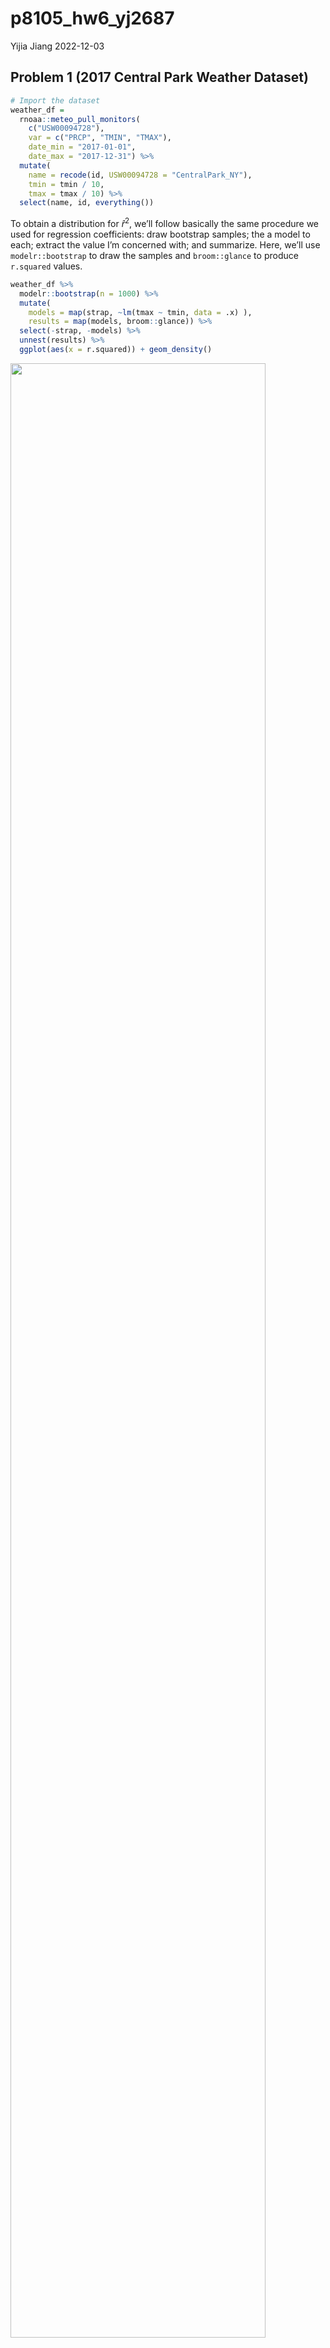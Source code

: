 p8105_hw6_yj2687
================
Yijia Jiang
2022-12-03

## Problem 1 (2017 Central Park Weather Dataset)

``` r
# Import the dataset
weather_df = 
  rnoaa::meteo_pull_monitors(
    c("USW00094728"),
    var = c("PRCP", "TMIN", "TMAX"), 
    date_min = "2017-01-01",
    date_max = "2017-12-31") %>%
  mutate(
    name = recode(id, USW00094728 = "CentralPark_NY"),
    tmin = tmin / 10,
    tmax = tmax / 10) %>%
  select(name, id, everything())
```

To obtain a distribution for $\hat{r}^2$, we’ll follow basically the
same procedure we used for regression coefficients: draw bootstrap
samples; the a model to each; extract the value I’m concerned with; and
summarize. Here, we’ll use `modelr::bootstrap` to draw the samples and
`broom::glance` to produce `r.squared` values.

``` r
weather_df %>% 
  modelr::bootstrap(n = 1000) %>% 
  mutate(
    models = map(strap, ~lm(tmax ~ tmin, data = .x) ),
    results = map(models, broom::glance)) %>% 
  select(-strap, -models) %>% 
  unnest(results) %>% 
  ggplot(aes(x = r.squared)) + geom_density()
```

<img src="p8105_hw6_yj2687_files/figure-gfm/unnamed-chunk-2-1.png" width="90%" />

The $\hat{r}^2$ value is high, and the upper bound at 1 may be a cause
for the generally skewed shape of the distribution. If we wanted to
construct a confidence interval for $r^2$, we could take the 2.5% and
97.5% quantiles of the estimates across bootstrap samples. However,
because the shape isn’t symmetric, using the mean +/- 1.96 times the
standard error probably wouldn’t work well.

We can produce a distribution for $\log(\beta_0 * \beta1)$ using a
similar approach, with a bit more wrangling before we make our plot.

``` r
weather_df %>% 
  modelr::bootstrap(n = 1000) %>% 
  mutate(
    models = map(strap, ~lm(tmax ~ tmin, data = .x) ),
    results = map(models, broom::tidy)) %>% 
  select(-strap, -models) %>% 
  unnest(results) %>% 
  select(id = `.id`, term, estimate) %>% 
  pivot_wider(
    names_from = term, 
    values_from = estimate) %>% 
  rename(beta0 = `(Intercept)`, beta1 = tmin) %>% 
  mutate(log_b0b1 = log(beta0 * beta1)) %>% 
  ggplot(aes(x = log_b0b1)) + geom_density()
```

<img src="p8105_hw6_yj2687_files/figure-gfm/unnamed-chunk-3-1.png" width="90%" />

As with $r^2$, this distribution is somewhat skewed and has some
outliers.

The point of this is not to say you should always use the bootstrap –
it’s possible to establish “large sample” distributions for strange
parameters / values / summaries in a lot of cases, and those are great
to have. But it is helpful to know that there’s a way to do inference
even in tough cases.

 

## Problem 2 (Homicide Dataset)

``` r
# Import the dataset
homicide_raw <- read_csv(url("https://raw.githubusercontent.com/washingtonpost/data-homicides/master/homicide-data.csv"))

# Clean dataset
# Create variables city_state, resolved;
# Omit cities without victim race reports and error city;
# Limit victim_race to white or black
homicide_df = homicide_raw %>% 
  janitor::clean_names() %>%
  mutate(reported_date = as.Date(as.character(reported_date), format = "%Y%m%d"),
         victim_age = as.numeric(victim_age),
         victim_race = fct_relevel(victim_race, "White"),
         city_state = str_c(city, state, sep = ", "),
         resolved = case_when(
           disposition == "Closed without arrest" ~ 0,
           disposition == "Open/No arrest" ~ 0,
           disposition == "Closed by arrest" ~ 1)) %>% 
  relocate(city_state) %>% 
  filter(!city_state %in% c("Dallas, TX","Phoenix, AZ","Kansas City, MO","Tulsa, AL"),
         victim_race %in% c("White","Black"))
```

``` r
#  For the city of Baltimore, MD, fit a logistic regression with resolved vs unresolved as the outcome and victim age, sex and race as predictors.
baltimore_logistic = homicide_df %>%
    filter(city_state == "Baltimore, MD") %>% 
    glm(resolved ~ victim_age + victim_race + victim_sex, data = ., family = binomial(link = "logit")) 

# Obtain the estimate and CI of the adjusted odds ratio for solving homicides comparing male victims to female victims keeping all other variables fixed.
baltimore_logistic %>% 
  broom::tidy(conf.int = T) %>% 
  mutate(OR = exp(estimate),
         CI_lower = exp(exp(conf.low)),
         CI_upper = exp(exp(conf.high)),
         p_val = rstatix::p_format(p.value, digits = 4)) %>% 
  select(term, OR, CI_lower,CI_upper, p_val) %>% 
  mutate(term = str_replace(term, "victim_age", "Victim age"),
         term = str_replace(term, "victim_race", "Victim Race: "),
         term = str_replace(term, "victim_sex", "Victim Sex: ")) %>% 
  knitr::kable(digits = 3, align = "lccc", 
               col.names = c("Term", "Estimated adjusted OR", "CI lower bound", "CI upper bound", "p-value"))
```

| Term               | Estimated adjusted OR | CI lower bound | CI upper bound | p-value  |
|:-------------------|:---------------------:|:--------------:|:--------------:|:---------|
| (Intercept)        |         3.164         |     7.372      |    157.182     | \<0.0001 |
| Victim age         |         0.993         |     2.683      |     2.718      | 0.04296  |
| Victim Race: Black |         0.431         |     1.357      |     1.833      | \<0.0001 |
| Victim Sex: Male   |         0.426         |     1.383      |     1.746      | \<0.0001 |

-   For the city of Baltimore, MD, controlling for all other variables,
    the homicides whose victim is male are significantly less like to be
    resolved than those whose victim is female.

``` r
# For all the cities, extract the adjusted odds ratio (and CI) for solving homicides comparing male victims to female victims
allcities_logistic = homicide_df %>% 
  nest(data = -city_state) %>% 
  mutate(
    models = map(data, ~glm(resolved ~ victim_age + victim_race + victim_sex, data = ., family = binomial(link = "logit"))),
    results = map(models, ~broom::tidy(.x, conf.int = T))) %>% 
  select(city_state, results) %>% 
  unnest(results) %>% 
  mutate(
    OR = exp(estimate),
    CI_lower = exp(conf.low),
    CI_upper = exp(conf.high),
    p_val = rstatix::p_format(p.value, digits = 2)
  ) %>% 
  filter(term == "victim_sexMale") %>% 
  select(city_state, OR, CI_lower,CI_upper, p_val) 

allcities_logistic %>% 
  knitr::kable(digits = 3, align = "llccc", col.names = c("City", "Estimated adjusted OR", "CI lower bound", "CI upper bound", "p-value"))
```

| City               | Estimated adjusted OR | CI lower bound | CI upper bound | p-value  |
|:-------------------|:----------------------|:--------------:|:--------------:|:--------:|
| Albuquerque, NM    | 1.767                 |     0.825      |     3.762      |  0.1393  |
| Atlanta, GA        | 1.000                 |     0.680      |     1.458      | 0.99968  |
| Baltimore, MD      | 0.426                 |     0.324      |     0.558      | \<0.0001 |
| Baton Rouge, LA    | 0.381                 |     0.204      |     0.684      | 0.00165  |
| Birmingham, AL     | 0.870                 |     0.571      |     1.314      | 0.51115  |
| Boston, MA         | 0.674                 |     0.353      |     1.277      |  0.2257  |
| Buffalo, NY        | 0.521                 |     0.288      |     0.936      | 0.02895  |
| Charlotte, NC      | 0.884                 |     0.551      |     1.391      | 0.60041  |
| Chicago, IL        | 0.410                 |     0.336      |     0.501      | \<0.0001 |
| Cincinnati, OH     | 0.400                 |     0.231      |     0.667      | 0.00065  |
| Columbus, OH       | 0.532                 |     0.377      |     0.748      |  0.0003  |
| Denver, CO         | 0.479                 |     0.233      |     0.962      |  0.0411  |
| Detroit, MI        | 0.582                 |     0.462      |     0.734      | \<0.0001 |
| Durham, NC         | 0.812                 |     0.382      |     1.658      | 0.57611  |
| Fort Worth, TX     | 0.669                 |     0.394      |     1.121      | 0.13117  |
| Fresno, CA         | 1.335                 |     0.567      |     3.048      | 0.49638  |
| Houston, TX        | 0.711                 |     0.557      |     0.906      | 0.00593  |
| Indianapolis, IN   | 0.919                 |     0.678      |     1.241      | 0.58189  |
| Jacksonville, FL   | 0.720                 |     0.536      |     0.965      | 0.02832  |
| Las Vegas, NV      | 0.837                 |     0.606      |     1.151      | 0.27761  |
| Long Beach, CA     | 0.410                 |     0.143      |     1.024      | 0.07176  |
| Los Angeles, CA    | 0.662                 |     0.457      |     0.954      | 0.02793  |
| Louisville, KY     | 0.491                 |     0.301      |     0.784      | 0.00337  |
| Memphis, TN        | 0.723                 |     0.526      |     0.984      | 0.04205  |
| Miami, FL          | 0.515                 |     0.304      |     0.873      | 0.01348  |
| Milwaukee, wI      | 0.727                 |     0.495      |     1.054      | 0.09767  |
| Minneapolis, MN    | 0.947                 |     0.476      |     1.881      | 0.87573  |
| Nashville, TN      | 1.034                 |     0.681      |     1.556      | 0.87289  |
| New Orleans, LA    | 0.585                 |     0.422      |     0.812      | 0.00131  |
| New York, NY       | 0.262                 |     0.133      |     0.485      | \<0.0001 |
| Oakland, CA        | 0.563                 |     0.364      |     0.867      | 0.00937  |
| Oklahoma City, OK  | 0.974                 |     0.623      |     1.520      | 0.90794  |
| Omaha, NE          | 0.382                 |     0.199      |     0.711      | 0.00295  |
| Philadelphia, PA   | 0.496                 |     0.376      |     0.650      | \<0.0001 |
| Pittsburgh, PA     | 0.431                 |     0.263      |     0.696      | 0.00067  |
| Richmond, VA       | 1.006                 |     0.483      |     1.994      | 0.98658  |
| San Antonio, TX    | 0.705                 |     0.393      |     1.238      | 0.23034  |
| Sacramento, CA     | 0.669                 |     0.326      |     1.314      | 0.25481  |
| Savannah, GA       | 0.867                 |     0.419      |     1.780      | 0.69735  |
| San Bernardino, CA | 0.500                 |     0.166      |     1.462      | 0.20567  |
| San Diego, CA      | 0.413                 |     0.191      |     0.830      | 0.01722  |
| San Francisco, CA  | 0.608                 |     0.312      |     1.155      | 0.13362  |
| St. Louis, MO      | 0.703                 |     0.530      |     0.932      | 0.01439  |
| Stockton, CA       | 1.352                 |     0.626      |     2.994      | 0.44745  |
| Tampa, FL          | 0.808                 |     0.340      |     1.860      | 0.61939  |
| Tulsa, OK          | 0.976                 |     0.609      |     1.544      | 0.91746  |
| Washington, DC     | 0.690                 |     0.465      |     1.012      | 0.06081  |

``` r
# Create a plot showing the estimated ORs and CIs for each city
allcities_logistic %>% 
  mutate(city_state = fct_reorder(city_state, OR)) %>%
  ggplot(aes(x = city_state, y = OR)) +
  geom_point() +
  geom_errorbar(aes(ymin = CI_lower, ymax = CI_upper)) +
  theme(axis.text.x = element_text(angle = 90, vjust = 0.5, hjust = 1)) +
  labs(x = "City", y = "Estimated OR with CI",
       title = "Odds Ratio for Solving Homicides Comparing Male to Female Victims")
```

<img src="p8105_hw6_yj2687_files/figure-gfm/unnamed-chunk-7-1.png" width="90%" />

-    

## Problem 3 (Child’s birthweight Dataset)

``` r
# Import the dataset
birthweight_raw <- read_csv("./p8105_hw6_data/birthweight.csv")

# Tidy the dataset
birthweight_df = birthweight_raw %>% 
  janitor::clean_names() %>%
  mutate(across(.cols = c(babysex, malform, frace, mrace), as.factor))

# Check for NA
map(birthweight_df, ~sum(is.na(.)))
```

    ## $babysex
    ## [1] 0
    ## 
    ## $bhead
    ## [1] 0
    ## 
    ## $blength
    ## [1] 0
    ## 
    ## $bwt
    ## [1] 0
    ## 
    ## $delwt
    ## [1] 0
    ## 
    ## $fincome
    ## [1] 0
    ## 
    ## $frace
    ## [1] 0
    ## 
    ## $gaweeks
    ## [1] 0
    ## 
    ## $malform
    ## [1] 0
    ## 
    ## $menarche
    ## [1] 0
    ## 
    ## $mheight
    ## [1] 0
    ## 
    ## $momage
    ## [1] 0
    ## 
    ## $mrace
    ## [1] 0
    ## 
    ## $parity
    ## [1] 0
    ## 
    ## $pnumlbw
    ## [1] 0
    ## 
    ## $pnumsga
    ## [1] 0
    ## 
    ## $ppbmi
    ## [1] 0
    ## 
    ## $ppwt
    ## [1] 0
    ## 
    ## $smoken
    ## [1] 0
    ## 
    ## $wtgain
    ## [1] 0

``` r
# Dataset summary
skimr::skim(birthweight_df)
```

|                                                  |                |
|:-------------------------------------------------|:---------------|
| Name                                             | birthweight_df |
| Number of rows                                   | 4342           |
| Number of columns                                | 20             |
| \_\_\_\_\_\_\_\_\_\_\_\_\_\_\_\_\_\_\_\_\_\_\_   |                |
| Column type frequency:                           |                |
| factor                                           | 4              |
| numeric                                          | 16             |
| \_\_\_\_\_\_\_\_\_\_\_\_\_\_\_\_\_\_\_\_\_\_\_\_ |                |
| Group variables                                  | None           |

Data summary

**Variable type: factor**

| skim_variable | n_missing | complete_rate | ordered | n_unique | top_counts                      |
|:--------------|----------:|--------------:|:--------|---------:|:--------------------------------|
| babysex       |         0 |             1 | FALSE   |        2 | 1: 2230, 2: 2112                |
| frace         |         0 |             1 | FALSE   |        5 | 1: 2123, 2: 1911, 4: 248, 3: 46 |
| malform       |         0 |             1 | FALSE   |        2 | 0: 4327, 1: 15                  |
| mrace         |         0 |             1 | FALSE   |        4 | 1: 2147, 2: 1909, 4: 243, 3: 43 |

**Variable type: numeric**

| skim_variable | n_missing | complete_rate |    mean |     sd |     p0 |     p25 |     p50 |     p75 |   p100 | hist  |
|:--------------|----------:|--------------:|--------:|-------:|-------:|--------:|--------:|--------:|-------:|:------|
| bhead         |         0 |             1 |   33.65 |   1.62 |  21.00 |   33.00 |   34.00 |   35.00 |   41.0 | ▁▁▆▇▁ |
| blength       |         0 |             1 |   49.75 |   2.72 |  20.00 |   48.00 |   50.00 |   51.00 |   63.0 | ▁▁▁▇▁ |
| bwt           |         0 |             1 | 3114.40 | 512.15 | 595.00 | 2807.00 | 3132.50 | 3459.00 | 4791.0 | ▁▁▇▇▁ |
| delwt         |         0 |             1 |  145.57 |  22.21 |  86.00 |  131.00 |  143.00 |  157.00 |  334.0 | ▅▇▁▁▁ |
| fincome       |         0 |             1 |   44.11 |  25.98 |   0.00 |   25.00 |   35.00 |   65.00 |   96.0 | ▃▇▅▂▃ |
| gaweeks       |         0 |             1 |   39.43 |   3.15 |  17.70 |   38.30 |   39.90 |   41.10 |   51.3 | ▁▁▂▇▁ |
| menarche      |         0 |             1 |   12.51 |   1.48 |   0.00 |   12.00 |   12.00 |   13.00 |   19.0 | ▁▁▂▇▁ |
| mheight       |         0 |             1 |   63.49 |   2.66 |  48.00 |   62.00 |   63.00 |   65.00 |   77.0 | ▁▁▇▂▁ |
| momage        |         0 |             1 |   20.30 |   3.88 |  12.00 |   18.00 |   20.00 |   22.00 |   44.0 | ▅▇▂▁▁ |
| parity        |         0 |             1 |    0.00 |   0.10 |   0.00 |    0.00 |    0.00 |    0.00 |    6.0 | ▇▁▁▁▁ |
| pnumlbw       |         0 |             1 |    0.00 |   0.00 |   0.00 |    0.00 |    0.00 |    0.00 |    0.0 | ▁▁▇▁▁ |
| pnumsga       |         0 |             1 |    0.00 |   0.00 |   0.00 |    0.00 |    0.00 |    0.00 |    0.0 | ▁▁▇▁▁ |
| ppbmi         |         0 |             1 |   21.57 |   3.18 |  13.07 |   19.53 |   21.03 |   22.91 |   46.1 | ▃▇▁▁▁ |
| ppwt          |         0 |             1 |  123.49 |  20.16 |  70.00 |  110.00 |  120.00 |  134.00 |  287.0 | ▅▇▁▁▁ |
| smoken        |         0 |             1 |    4.15 |   7.41 |   0.00 |    0.00 |    0.00 |    5.00 |   60.0 | ▇▁▁▁▁ |
| wtgain        |         0 |             1 |   22.08 |  10.94 | -46.00 |   15.00 |   22.00 |   28.00 |   89.0 | ▁▁▇▁▁ |

-   In the data tidying and wrangling process, I converted the variable
    `babysex`, `malform`, `frace`, and `mrace` into factors as they are
    categorical variables.
-   In our tidied dataset, no missing values was detected in all
    variables.

``` r
# Propose a regression model for birthweight
# Based on a data-driven model-building process
mult.fit = lm(bwt ~ ., data = birthweight_df)
step(mult.fit, direction = "both", k = 2)
```

    ## Start:  AIC=48717.83
    ## bwt ~ babysex + bhead + blength + delwt + fincome + frace + gaweeks + 
    ##     malform + menarche + mheight + momage + mrace + parity + 
    ##     pnumlbw + pnumsga + ppbmi + ppwt + smoken + wtgain
    ## 
    ## 
    ## Step:  AIC=48717.83
    ## bwt ~ babysex + bhead + blength + delwt + fincome + frace + gaweeks + 
    ##     malform + menarche + mheight + momage + mrace + parity + 
    ##     pnumlbw + pnumsga + ppbmi + ppwt + smoken
    ## 
    ## 
    ## Step:  AIC=48717.83
    ## bwt ~ babysex + bhead + blength + delwt + fincome + frace + gaweeks + 
    ##     malform + menarche + mheight + momage + mrace + parity + 
    ##     pnumlbw + ppbmi + ppwt + smoken
    ## 
    ## 
    ## Step:  AIC=48717.83
    ## bwt ~ babysex + bhead + blength + delwt + fincome + frace + gaweeks + 
    ##     malform + menarche + mheight + momage + mrace + parity + 
    ##     ppbmi + ppwt + smoken
    ## 
    ##            Df Sum of Sq       RSS   AIC
    ## - frace     4    124365 320848704 48712
    ## - malform   1      1419 320725757 48716
    ## - ppbmi     1      6346 320730684 48716
    ## - momage    1     28661 320752999 48716
    ## - mheight   1     66886 320791224 48717
    ## - menarche  1    111679 320836018 48717
    ## - ppwt      1    131132 320855470 48718
    ## <none>                  320724338 48718
    ## - fincome   1    193454 320917792 48718
    ## - parity    1    413584 321137922 48721
    ## - mrace     3    868321 321592659 48724
    ## - babysex   1    853796 321578134 48727
    ## - gaweeks   1   4611823 325336161 48778
    ## - smoken    1   5076393 325800732 48784
    ## - delwt     1   8008891 328733230 48823
    ## - blength   1 102050296 422774634 49915
    ## - bhead     1 106535716 427260054 49961
    ## 
    ## Step:  AIC=48711.51
    ## bwt ~ babysex + bhead + blength + delwt + fincome + gaweeks + 
    ##     malform + menarche + mheight + momage + mrace + parity + 
    ##     ppbmi + ppwt + smoken
    ## 
    ##            Df Sum of Sq       RSS   AIC
    ## - malform   1      1447 320850151 48710
    ## - ppbmi     1      6975 320855679 48710
    ## - momage    1     28379 320877083 48710
    ## - mheight   1     69502 320918206 48710
    ## - menarche  1    115708 320964411 48711
    ## - ppwt      1    133961 320982665 48711
    ## <none>                  320848704 48712
    ## - fincome   1    194405 321043108 48712
    ## - parity    1    414687 321263390 48715
    ## + frace     4    124365 320724338 48718
    ## - babysex   1    852133 321700837 48721
    ## - gaweeks   1   4625208 325473911 48772
    ## - smoken    1   5036389 325885093 48777
    ## - delwt     1   8013099 328861802 48817
    ## - mrace     3  13540415 334389119 48885
    ## - blength   1 101995688 422844392 49908
    ## - bhead     1 106662962 427511666 49956
    ## 
    ## Step:  AIC=48709.53
    ## bwt ~ babysex + bhead + blength + delwt + fincome + gaweeks + 
    ##     menarche + mheight + momage + mrace + parity + ppbmi + ppwt + 
    ##     smoken
    ## 
    ##            Df Sum of Sq       RSS   AIC
    ## - ppbmi     1      6928 320857079 48708
    ## - momage    1     28660 320878811 48708
    ## - mheight   1     69320 320919470 48708
    ## - menarche  1    116027 320966177 48709
    ## - ppwt      1    133894 320984044 48709
    ## <none>                  320850151 48710
    ## - fincome   1    193784 321043934 48710
    ## + malform   1      1447 320848704 48712
    ## - parity    1    414482 321264633 48713
    ## + frace     4    124393 320725757 48716
    ## - babysex   1    851279 321701430 48719
    ## - gaweeks   1   4624003 325474154 48770
    ## - smoken    1   5035195 325885346 48775
    ## - delwt     1   8029079 328879230 48815
    ## - mrace     3  13553320 334403471 48883
    ## - blength   1 102009225 422859375 49906
    ## - bhead     1 106675331 427525481 49954
    ## 
    ## Step:  AIC=48707.63
    ## bwt ~ babysex + bhead + blength + delwt + fincome + gaweeks + 
    ##     menarche + mheight + momage + mrace + parity + ppwt + smoken
    ## 
    ##            Df Sum of Sq       RSS   AIC
    ## - momage    1     29211 320886290 48706
    ## - menarche  1    117635 320974714 48707
    ## <none>                  320857079 48708
    ## - fincome   1    195199 321052278 48708
    ## + ppbmi     1      6928 320850151 48710
    ## + malform   1      1400 320855679 48710
    ## - parity    1    412984 321270064 48711
    ## + frace     4    125020 320732060 48714
    ## - babysex   1    850020 321707099 48717
    ## - mheight   1   1078673 321935752 48720
    ## - ppwt      1   2934023 323791103 48745
    ## - gaweeks   1   4621504 325478583 48768
    ## - smoken    1   5039368 325896447 48773
    ## - delwt     1   8024939 328882018 48813
    ## - mrace     3  13551444 334408523 48881
    ## - blength   1 102018559 422875638 49904
    ## - bhead     1 106821342 427678421 49953
    ## 
    ## Step:  AIC=48706.02
    ## bwt ~ babysex + bhead + blength + delwt + fincome + gaweeks + 
    ##     menarche + mheight + mrace + parity + ppwt + smoken
    ## 
    ##            Df Sum of Sq       RSS   AIC
    ## - menarche  1    100121 320986412 48705
    ## <none>                  320886290 48706
    ## - fincome   1    240800 321127090 48707
    ## + momage    1     29211 320857079 48708
    ## + ppbmi     1      7479 320878811 48708
    ## + malform   1      1678 320884612 48708
    ## - parity    1    431433 321317724 48710
    ## + frace     4    124743 320761547 48712
    ## - babysex   1    841278 321727568 48715
    ## - mheight   1   1076739 321963029 48719
    ## - ppwt      1   2913653 323799943 48743
    ## - gaweeks   1   4676469 325562760 48767
    ## - smoken    1   5045104 325931394 48772
    ## - delwt     1   8000672 328886962 48811
    ## - mrace     3  14667730 335554021 48894
    ## - blength   1 101990556 422876847 49902
    ## - bhead     1 106864308 427750598 49952
    ## 
    ## Step:  AIC=48705.38
    ## bwt ~ babysex + bhead + blength + delwt + fincome + gaweeks + 
    ##     mheight + mrace + parity + ppwt + smoken
    ## 
    ##            Df Sum of Sq       RSS   AIC
    ## <none>                  320986412 48705
    ## + menarche  1    100121 320886290 48706
    ## - fincome   1    245637 321232048 48707
    ## + momage    1     11698 320974714 48707
    ## + ppbmi     1      8823 320977589 48707
    ## + malform   1      1884 320984528 48707
    ## - parity    1    422770 321409181 48709
    ## + frace     4    128726 320857686 48712
    ## - babysex   1    846134 321832545 48715
    ## - mheight   1   1012240 321998651 48717
    ## - ppwt      1   2907049 323893461 48743
    ## - gaweeks   1   4662501 325648912 48766
    ## - smoken    1   5073849 326060260 48771
    ## - delwt     1   8137459 329123871 48812
    ## - mrace     3  14683609 335670021 48894
    ## - blength   1 102191779 423178191 49903
    ## - bhead     1 106779754 427766166 49950

    ## 
    ## Call:
    ## lm(formula = bwt ~ babysex + bhead + blength + delwt + fincome + 
    ##     gaweeks + mheight + mrace + parity + ppwt + smoken, data = birthweight_df)
    ## 
    ## Coefficients:
    ## (Intercept)     babysex2        bhead      blength        delwt      fincome  
    ##   -6098.822       28.558      130.777       74.947        4.107        0.318  
    ##     gaweeks      mheight       mrace2       mrace3       mrace4       parity  
    ##      11.592        6.594     -138.792      -74.887     -100.678       96.305  
    ##        ppwt       smoken  
    ##      -2.676       -4.843

-   By using the stepwise regression with Akaike information criterion
    (AIC), it determines objectively the best model as the one that
    minimizes the considered information criterion. The resulting model
    has 11 variables, which are `babysex`, `bhead`, `blength`, `delwt`,
    `fincome`, `gaweeks`, `mheight`, `mrace`, `parity`, `ppwt` and
    `smoken`.

``` r
model_fit1 = lm(bwt ~ babysex + bhead + blength + delwt + fincome + gaweeks + mheight + mrace + parity + ppwt + smoken, data = birthweight_df)
summary(model_fit1)
```

    ## 
    ## Call:
    ## lm(formula = bwt ~ babysex + bhead + blength + delwt + fincome + 
    ##     gaweeks + mheight + mrace + parity + ppwt + smoken, data = birthweight_df)
    ## 
    ## Residuals:
    ##      Min       1Q   Median       3Q      Max 
    ## -1097.18  -185.52    -3.39   174.14  2353.44 
    ## 
    ## Coefficients:
    ##               Estimate Std. Error t value Pr(>|t|)    
    ## (Intercept) -6098.8219   137.5463 -44.340  < 2e-16 ***
    ## babysex2       28.5580     8.4549   3.378 0.000737 ***
    ## bhead         130.7770     3.4466  37.944  < 2e-16 ***
    ## blength        74.9471     2.0190  37.120  < 2e-16 ***
    ## delwt           4.1067     0.3921  10.475  < 2e-16 ***
    ## fincome         0.3180     0.1747   1.820 0.068844 .  
    ## gaweeks        11.5925     1.4621   7.929 2.79e-15 ***
    ## mheight         6.5940     1.7849   3.694 0.000223 ***
    ## mrace2       -138.7925     9.9071 -14.009  < 2e-16 ***
    ## mrace3        -74.8868    42.3146  -1.770 0.076837 .  
    ## mrace4       -100.6781    19.3247  -5.210 1.98e-07 ***
    ## parity         96.3047    40.3362   2.388 0.017004 *  
    ## ppwt           -2.6756     0.4274  -6.261 4.20e-10 ***
    ## smoken         -4.8434     0.5856  -8.271  < 2e-16 ***
    ## ---
    ## Signif. codes:  0 '***' 0.001 '**' 0.01 '*' 0.05 '.' 0.1 ' ' 1
    ## 
    ## Residual standard error: 272.3 on 4328 degrees of freedom
    ## Multiple R-squared:  0.7181, Adjusted R-squared:  0.7173 
    ## F-statistic: 848.1 on 13 and 4328 DF,  p-value: < 2.2e-16

-   After looking at the summary, I found out the p-value of `fincome`
    is greater than 0.05 and hence I am going to drop it.

``` r
# Check correlation between predictors and the selected continuous variables
birthweight_df %>%
  select(bhead, blength, delwt, fincome, gaweeks, mheight, parity, ppwt, smoken) %>% 
  PerformanceAnalytics::chart.Correlation(method = "pearson")
```

<img src="p8105_hw6_yj2687_files/figure-gfm/unnamed-chunk-11-1.png" width="90%" />

-   According to the correlation plot above, we can identify a potential
    collinearity between `delwt` and `ppwt` and between `bhead` and
    `blength`. Therefore, I plan to exclude `ppwt` and `blength` from my
    model, whose p-values are relatively larger in my model.

``` r
# Model after dropping blength, ppwt and fincome
model_fit2 = lm(bwt ~ babysex + bhead + delwt + gaweeks + mheight + mrace + parity + smoken, data = birthweight_df)
summary(model_fit2)
```

    ## 
    ## Call:
    ## lm(formula = bwt ~ babysex + bhead + delwt + gaweeks + mheight + 
    ##     mrace + parity + smoken, data = birthweight_df)
    ## 
    ## Residuals:
    ##      Min       1Q   Median       3Q      Max 
    ## -1116.19  -210.65    -3.58   200.63  2178.92 
    ## 
    ## Coefficients:
    ##               Estimate Std. Error t value Pr(>|t|)    
    ## (Intercept) -5319.5278   156.9839 -33.886  < 2e-16 ***
    ## babysex2       21.2733     9.7599   2.180   0.0293 *  
    ## bhead         199.8843     3.3751  59.224  < 2e-16 ***
    ## delwt           2.7566     0.2423  11.375  < 2e-16 ***
    ## gaweeks        20.8795     1.6628  12.557  < 2e-16 ***
    ## mheight         9.2046     2.0236   4.549 5.55e-06 ***
    ## mrace2       -173.6867    10.6120 -16.367  < 2e-16 ***
    ## mrace3        -71.8091    48.7970  -1.472   0.1412    
    ## mrace4       -129.9751    22.0460  -5.896 4.02e-09 ***
    ## parity         81.4385    46.5536   1.749   0.0803 .  
    ## smoken         -6.6212     0.6734  -9.833  < 2e-16 ***
    ## ---
    ## Signif. codes:  0 '***' 0.001 '**' 0.01 '*' 0.05 '.' 0.1 ' ' 1
    ## 
    ## Residual standard error: 314.5 on 4331 degrees of freedom
    ## Multiple R-squared:  0.6238, Adjusted R-squared:  0.623 
    ## F-statistic: 718.3 on 10 and 4331 DF,  p-value: < 2.2e-16

-   After dropping the three variables `blength`, `ppwt` and `fincome`,
    I rebuild my model and obtain the results that the p-value for
    `parity` is greater than 0.05, which is not signicant at the level
    of 0.05. so I drop this variable too.

``` r
# Model after dropping blength, ppwt, fincome and parity
model_fit3 = lm(bwt ~ babysex + bhead + delwt + gaweeks + mheight + mrace + smoken, data = birthweight_df)
summary(model_fit3)
```

    ## 
    ## Call:
    ## lm(formula = bwt ~ babysex + bhead + delwt + gaweeks + mheight + 
    ##     mrace + smoken, data = birthweight_df)
    ## 
    ## Residuals:
    ##      Min       1Q   Median       3Q      Max 
    ## -1116.93  -210.80    -3.68   201.53  2179.56 
    ## 
    ## Coefficients:
    ##               Estimate Std. Error t value Pr(>|t|)    
    ## (Intercept) -5310.4391   156.9352 -33.838  < 2e-16 ***
    ## babysex2       21.7498     9.7584   2.229   0.0259 *  
    ## bhead         199.9740     3.3755  59.243  < 2e-16 ***
    ## delwt           2.7599     0.2424  11.386  < 2e-16 ***
    ## gaweeks        20.6460     1.6578  12.454  < 2e-16 ***
    ## mheight         9.1518     2.0239   4.522 6.29e-06 ***
    ## mrace2       -173.7660    10.6144 -16.371  < 2e-16 ***
    ## mrace3        -71.9106    48.8086  -1.473   0.1407    
    ## mrace4       -130.4461    22.0496  -5.916 3.55e-09 ***
    ## smoken         -6.6232     0.6735  -9.834  < 2e-16 ***
    ## ---
    ## Signif. codes:  0 '***' 0.001 '**' 0.01 '*' 0.05 '.' 0.1 ' ' 1
    ## 
    ## Residual standard error: 314.5 on 4332 degrees of freedom
    ## Multiple R-squared:  0.6236, Adjusted R-squared:  0.6228 
    ## F-statistic: 797.4 on 9 and 4332 DF,  p-value: < 2.2e-16

-   Final model is as follows: bwt \~ babysex + bhead + delwt +
    gaweeks + mheight + mrace + smoken.

``` r
# Make a plot of model residuals against fitted values
birthweight_df %>%
  add_residuals(model_fit3) %>%
  add_predictions(model_fit3) %>%
  ggplot(aes(x = pred, y = resid)) +
  geom_point(alpha = 0.6) +
  geom_smooth(method = "lm", se = FALSE) +
  labs(x = "Fitted Values", y = "Residuals", 
       title = "Model Residuals Against Fitted Values") 
```

<img src="p8105_hw6_yj2687_files/figure-gfm/unnamed-chunk-14-1.png" width="90%" />

``` r
# Model using length at birth and gestational age as predictors (main effects only)
comp_fit1 = lm(bwt ~ blength + gaweeks, data = birthweight_df)

# Model using head circumference, length, sex, and all interactions (including the three-way interaction) between these
comp_fit2 = lm(bwt ~ bhead + blength + babysex + bhead*blength + bhead*babysex + blength*babysex + bhead*blength*babysex, data = birthweight_df)
```

``` r
# Make a comparison with two other models in terms of the cross-validated prediction error
# Cross Validation
cv_df =
  crossv_mc(birthweight_df, 100) %>% 
  mutate(train = map(train, as_tibble),
         test = map(test, as_tibble)) %>% 
  mutate(model1 = map(train, ~lm(bwt ~ babysex + bhead + delwt + gaweeks + mheight + mrace + smoken, data = as_tibble(.x))),
         model2 = map(train, ~lm(bwt ~ blength + gaweeks, data = .x)),
         model3 = map(train, ~lm(bwt ~ bhead + blength + babysex + bhead*blength + bhead*babysex + blength*babysex + bhead*blength*babysex, data = .x))) %>% 
  mutate(rmse_model1 = map2_dbl(model1, test, ~rmse(model = .x, data = .y)),
         rmse_model2 = map2_dbl(model2, test, ~rmse(model = .x, data = .y)),
         rmse_model3 = map2_dbl(model3, test, ~rmse(model = .x, data = .y)))

cv_df %>% 
  select(starts_with("rmse")) %>% 
  pivot_longer(
    everything(),
    names_to = "model", 
    values_to = "rmse",
    names_prefix = "rmse_") %>% 
  mutate(model = fct_inorder(model)) %>% 
  ggplot(aes(x = model, y = rmse)) + 
  geom_violin() +
  labs(x = "Model", y = "Root Mean Square Error (RMSE)",
       title = "Model Comparison of the Cross-Validated Prediction Error") +
  scale_x_discrete(labels = c("My model", "Model with Main effects", "Model with Interactions"))
```

<img src="p8105_hw6_yj2687_files/figure-gfm/unnamed-chunk-16-1.png" width="90%" />
